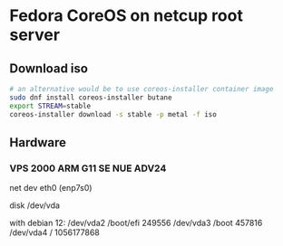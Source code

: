 # Fedora CoreOS on netcup root server

## Download iso

```bash
# an alternative would be to use coreos-installer container image
sudo dnf install coreos-installer butane
export STREAM=stable
coreos-installer download -s stable -p metal -f iso
```

## Hardware

### VPS 2000 ARM G11 SE NUE ADV24

net dev
eth0 (enp7s0)

disk
/dev/vda

with debian 12:
/dev/vda2   /boot/efi       249556
/dev/vda3   /boot           457816
/dev/vda4   /               1056177868
